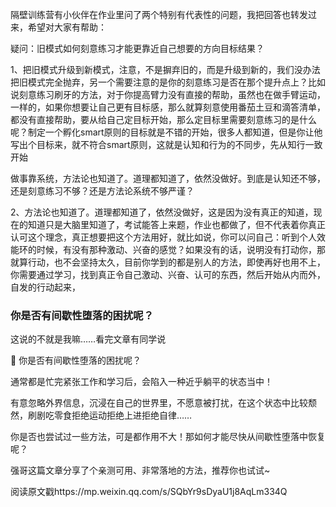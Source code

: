



隔壁训练营有小伙伴在作业里问了两个特别有代表性的问题，我把回答也转发过来，希望对大家有帮助：


疑问：旧模式如何刻意练习才能更靠近自己想要的方向目标结果？

1、把旧模式升级到新模式，注意，不是摒弃旧的，而是升级到新的，我们没办法把旧模式完全抛弃，另一个需要注意的是你的刻意练习是否在那个提升点上？比如说刻意练习刷牙的方法，对于你提高臂力没有直接的帮助，虽然也在做手臂运动，一样的，如果你想要让自己更有目标感，那么就算刻意使用番茄土豆和滴答清单，都没有直接帮助，要从给自己定目标开始，那么定目标里需要刻意练习的是什么呢？制定一个孵化smart原则的目标就是不错的开始，很多人都知道，但是你让他写出个目标来，就不符合smart原则，这就是认知和行为的不同步，先从知行一致开始


做事靠系统，方法论也知道了。道理都知道了，依然没做好。到底是认知还不够，还是刻意练习不够？还是方法论系统不够严谨？

2、方法论也知道了。道理都知道了，依然没做好，这是因为没有真正的知道，现在的知道只是大脑里知道了，考试能答上来题，作业也都做了，但不代表着你真正认可这个理念，真正想要把这个方法用好，就比如说，你可以问自己：听到个人效能环的时候，有没有那种激动、兴奋的感觉？如果没有的话，说明没有打动你，那就算行动，也不会坚持太久，目前你学到的都是别人的方法，即使再好也用不上，你需要通过学习，找到真正令自己激动、兴奋、认可的东西，然后开始从内而外，自发的行动起来，







### 你是否有间歇性堕落的困扰呢？

这说的不就是我嘛……看完文章有同学说

🤔 你是否有间歇性堕落的困扰呢？

通常都是忙完紧张工作和学习后，会陷入一种近乎躺平的状态当中！

有意忽略外界信息，沉浸在自己的世界里，不愿意被打扰，在这个状态中比较颓然，刷剧吃零食拒绝运动拒绝上进拒绝自律……

你是否也尝试过一些方法，可是都作用不大！那如何才能尽快从间歇性堕落中恢复呢？

强哥这篇文章分享了️个亲测可用、非常落地的方法，推荐你也试试~

阅读原文戳https://mp.weixin.qq.com/s/SQbYr9sDyaU1j8AqLm334Q